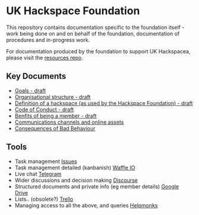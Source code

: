 UK Hackspace Foundation
========================

This repository contains documentation specific to the foundation itself - work being done on and on behalf of the foundation, documentation of procedures and in-progress work.

For documentation produced by the foundation to support UK Hackspacea, please visit the [resources repo](https://github.com/ukhackspacefoundation/resources).

Key Documents
-------------

* [Goals - draft](goals.md)
* [Organisational structure - draft](structure.md)
* [Definition of a hackspace (as used by the Hackspace Foundation) - draft](define.md)
* [Code of Conduct - draft](codeOfConduct.md)
* [Benfits of being a member - draft](benefits.md)
* [Communications channels and online assets](comms.md)
* [Consequences of Bad Behaviour](badBehaviour.md)

Tools
-----

* Task management [Issues](https://github.com/ukhackspacefoundation/foundation/issues)
* Task management detailed (kanbanish) [Waffle IO](https://waffle.io/UKHackspaceFoundation)
* Live chat [Telegram](http://telegram.org)
* Wider discussions and decision making [Discourse](http://forum.hackspace.org.uk)
* Structured documents and private info (eg member details)  [Google Drive](https://drive.google.com/drive/folders/0B2I_ryMKXUGJckROVGQxRnNIVmc)
* Lists.. (obsolete?) [Trello](https://trello.com)
* Managing access to all the above, and queries [Helpmonks](https://helpmonks.com)
